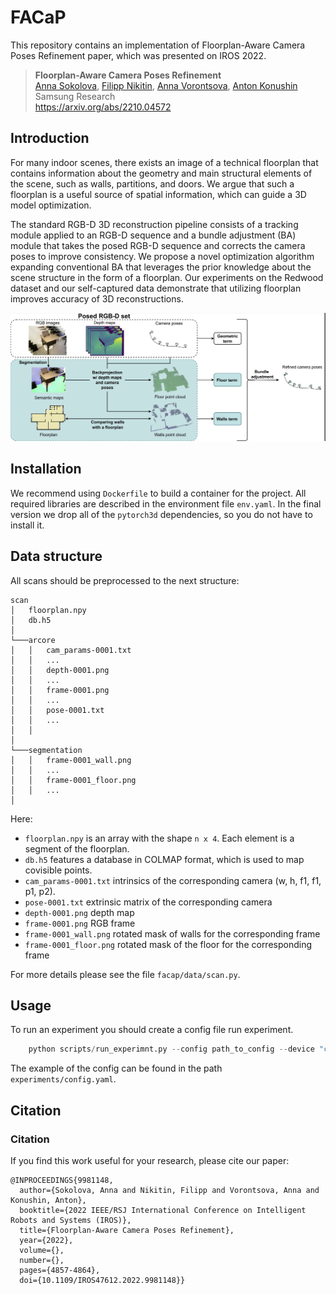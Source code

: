 # FACaP

This repository contains an implementation of Floorplan-Aware Camera Poses Refinement paper, which was presented on 
IROS 2022. 

> **Floorplan-Aware Camera Poses Refinement**<br>
> [Anna Sokolova](https://scholar.google.ru/citations?hl=en&user=0Pcv9G4AAAAJ),
> [Filipp Nikitin](https://scholar.google.com/citations?user=DOljaG8AAAAJ&hl=en),
> [Anna Vorontsova](https://github.com/highrut),
> [Anton Konushin](https://scholar.google.com/citations?user=ZT_k-wMAAAAJ)
> <br>
> Samsung Research <br>
> https://arxiv.org/abs/2210.04572

## Introduction


For many indoor scenes, there exists an image of a technical
floorplan that contains information about the geometry and 
main structural elements of the scene, such as walls, 
partitions, and doors. We argue that such a floorplan is 
a useful source of spatial information, which can guide 
a 3D model optimization.

The standard RGB-D 3D reconstruction pipeline consists of
a tracking module applied to an RGB-D sequence and a bundle
adjustment (BA) module that takes the posed RGB-D sequence and
corrects the camera poses to improve consistency. We propose
a novel optimization algorithm expanding conventional BA that
leverages the prior knowledge about the scene structure in
the form of a floorplan. Our experiments on the Redwood
dataset and our self-captured data demonstrate that utilizing
floorplan improves accuracy of 3D reconstructions.

![](imgs/pipeline.png)


## Installation

We recommend using `Dockerfile` to build a container for the project. 
All required libraries are described in the environment file `env.yaml`. In the final version
we drop all of the `pytorch3d` dependencies, so you do not have to install it. 

## Data structure
All scans should be preprocessed to the next structure:
```
scan
│   floorplan.npy
│   db.h5
│
└───arcore
│   │   cam_params-0001.txt
│   │   ...
│   │   depth-0001.png
│   │   ...
│   │   frame-0001.png
│   │   ...
│   │   pose-0001.txt
│   │   ...
│   │
│
└───segmentation
│   │   frame-0001_wall.png
│   │   ...
│   │   frame-0001_floor.png
│   │   ...
│  

```

Here:
- `floorplan.npy` is an array with the shape `n x 4`. Each element is a segment of the floorplan.
- `db.h5` features a database in COLMAP format, which is used to map covisible points. 
- `cam_params-0001.txt` intrinsics of the corresponding camera (w, h, f1, f1, p1, p2).
- `pose-0001.txt` extrinsic matrix of the corresponding camera
- `depth-0001.png` depth map
- `frame-0001.png` RGB frame
- `frame-0001_wall.png` rotated mask of walls for the corresponding frame
- `frame-0001_floor.png` rotated mask of the floor for the corresponding frame

For more details please see the file `facap/data/scan.py`.

## Usage

To run an experiment you should create a config file run experiment. 

```python
    python scripts/run_experimnt.py --config path_to_config --device "cuda:0"
```

The example of the config can be found in the path `experiments/config.yaml`.

## Citation

### Citation

If you find this work useful for your research, please cite our paper:
```
@INPROCEEDINGS{9981148,
  author={Sokolova, Anna and Nikitin, Filipp and Vorontsova, Anna and Konushin, Anton},
  booktitle={2022 IEEE/RSJ International Conference on Intelligent Robots and Systems (IROS)}, 
  title={Floorplan-Aware Camera Poses Refinement}, 
  year={2022},
  volume={},
  number={},
  pages={4857-4864},
  doi={10.1109/IROS47612.2022.9981148}}
```
